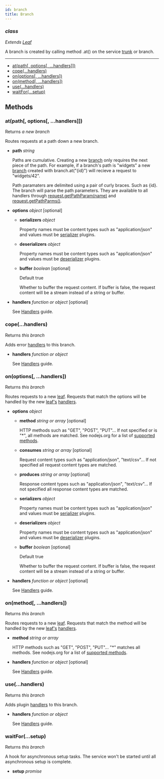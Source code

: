 ```yaml
---
id: branch
title: Branch
---
```


### *class*

*Extends [Leaf](leaf)*

A branch is created by calling method .at() on the service
[trunk](trunk) or branch.




--------------------------------------------------

  - [at(path[, options[, ...handlers]])](#atpath-options-handlers-)
  - [cope(...handlers)](#copehandlers)
  - [on(options[, ...handlers])](#onoptions-handlers-)
  - [on(method[, ...handlers])](#onmethod-handlers-)
  - [use(...handlers)](#usehandlers)
  - [waitFor(...setup)](#waitforsetup)


Methods
-------

### at(path[, options[, ...handlers]])

Returns *a new branch*

Routes requests at a path down a new branch.

  - **path** *string* 

    Paths are cumulative. Creating a new [branch](branch) only requires
    the next piece of the path. For example, if a branch's path is "widgets"
    a new [branch](branch) created with branch.at("{id}") will recieve
    a request to "widgets/42".

    Path paramaters are delimited using a pair of curly braces. Such as {id}.
    The branch will parse the path parameters. They are available to all handlers
    through [request.getPathParam(name)](request#getpathparamname)
    and [request.getPathParms()](request#getpathparams).

  - **options** *object* <span class="optional">[optional]</span>
    - **serializers** *object* 
  
      Property names must be content types such as "application/json" and
      values must be [serializer](plugins#serializers-and-deserializers)
      plugins.
  
    - **deserializers** *object* 
  
      Property names must be content types such as "application/json" and
      values must be [deserializer](plugins#serializers-and-deserializers)
      plugins.
  
    - **buffer** *boolean* <span class="optional">[optional]</span>
  
      <span class="default">Default true</span>
  
      Whether to buffer the request content. If buffer is false, the request content will be a stream instead
      of a string or buffer.
  

  - **handlers** *function or object* <span class="optional">[optional]</span>

    See [Handlers](handlers) guide.


### cope(...handlers)

Returns *this branch*

Adds error [handlers](handlers) to this branch.

  - **handlers** *function or object* 

    See [Handlers](handlers) guide.


### on(options[, ...handlers])

Returns *this branch*

Routes requests to a new [leaf](leaf). Requests that match the options
will be handled by the new [leaf's](leaf) [handlers](handlers).


  - **options** *object* 
    - **method** *string or array* <span class="optional">[optional]</span>
  
      HTTP methods such as "GET", "POST", "PUT"... If not specified
      or is "*", all methods are matched. See nodejs.org for a list of
      [supported methods](https://nodejs.org/dist/latest/docs/api/http.html#http_http_methods).
  
    - **consumes** *string or array* <span class="optional">[optional]</span>
  
      Request content types such as "application/json", "text/csv"...
      If not specified all request content types are matched.
  
    - **produces** *string or array* <span class="optional">[optional]</span>
  
      Response content types such as "application/json", "text/csv"...
      If not specified all response content types are matched.
  
    - **serializers** *object* 
  
      Property names must be content types such as "application/json" and
      values must be [serializer](plugins#serializers-and-deserializers)
      plugins.
  
    - **deserializers** *object* 
  
      Property names must be content types such as "application/json" and
      values must be [deserializer](plugins#serializers-and-deserializers)
      plugins.
  
    - **buffer** *boolean* <span class="optional">[optional]</span>
  
      <span class="default">Default true</span>
  
      Whether to buffer the request content. If buffer is false, the request content will be a stream instead
      of a string or buffer.
  

  - **handlers** *function or object* <span class="optional">[optional]</span>

    See [Handlers](handlers) guide.


### on(method[, ...handlers])

Returns *this branch*

Routes requests to a new [leaf](leaf). Requests that match the method
will be handled by the new [leaf's](leaf) [handlers](handlers).


  - **method** *string or array* 

    HTTP methods such as "GET", "POST", "PUT"... "*" matches all methods.
    See nodejs.org for a list of [supported methods](https://nodejs.org/dist/latest/docs/api/http.html#http_http_methods).

  - **handlers** *function or object* <span class="optional">[optional]</span>

    See [Handlers](handlers) guide.


### use(...handlers)

Returns *this branch*

Adds plugin [handlers](handlers) to this branch.

  - **handlers** *function or object* 

    See [Handlers](handlers) guide.


### waitFor(...setup)

Returns *this branch*

A hook for asynchronous setup tasks. The service won't be started until all
asynchronous setup is complete.


  - **setup** *promise* 


